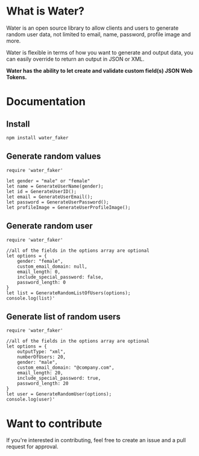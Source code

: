 # What is Water?
Water is an open source library to allow clients and users to generate random user data,
not limited to email, name, password, profile image and more.

Water is flexible in terms of how you want to generate and output data,
you can easily override to return an output in JSON or XML.

**Water has the ability to let create and validate custom field(s) JSON Web Tokens.**

# Documentation
## Install
```
npm install water_faker
```

## Generate random values
```
require 'water_faker'

let gender = "male" or "female"
let name = GenerateUserName(gender);
let id = GenerateUserID();
let email = GenerateUserEmail();
let password = GenerateUserPassword();
let profileImage = GenerateUserProfileImage();
```

## Generate random user
```
require 'water_faker'

//all of the fields in the options array are optional
let options = {
    gender: "female",
    custom_email_domain: null,
    email_length: 0,
    include_special_password: false,
    password_length: 0
}
let list = GenerateRandomListOfUsers(options);
console.log(list)'
```

## Generate list of random users
```
require 'water_faker'

//all of the fields in the options array are optional
let options = {
    outputType: "xml", 
    numberOfUsers: 20,
    gender: "male",
    custom_email_domain: "@company.com",
    email_length: 20,
    include_special_password: true,
    password_length: 20
}
let user = GenerateRandomUser(options);
console.log(user)'
```

# Want to contribute
If you're interested in contributing, feel free to
create an issue and a pull request for approval.